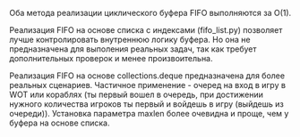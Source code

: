 Оба метода реализации циклического буфера FIFO выполняются за O(1).

Реализация FIFO на основе списка с индексами (fifo_list.py) позволяет лучше контролировать внутреннюю логику буфера. Но она не предназначена для выполения реальных задач, так как требует дополнительных проверок и менее произвоительна.

Реализация FIFO на основе collections.deque предназначена для более реальных сценариев. Частичное применение - очеред на вход в игру в WOT или кораблях (ты первый вошел в очередь, при достижении нужного количества игроков ты первый и войдешь в игру (выйдешь из очереди)). 
Установка параметра maxlen более очевидна и проще, чем у буфера на основе списка.